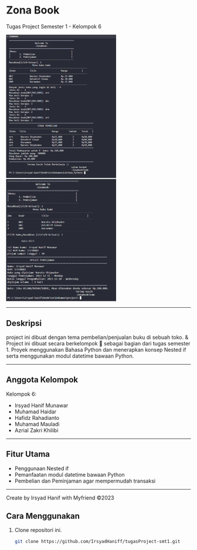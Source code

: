 # Zona Book

Tugas Project Semester 1 - Kelompok 6

<img src="./preview/pembelian.png" alt="Logo Proyek" width="300"/>
<img src="./preview/peminjaman.png" alt="Logo Proyek" width="300"/>

---

## Deskripsi
project ini dibuat dengan tema pembelian/penjualan buku di sebuah toko. &
Project ini dibuat secara berkelompok 🤩 sebagai bagian dari tugas semester 1. Proyek menggunakan Bahasa Python dan menerapkan konsep Nested if serta menggunakan modul datetime bawaan Python.

---

## Anggota Kelompok

Kelompok 6:
- Irsyad Hanif Munawar
- Muhamad Haidar
- Hafidz Rahadianto
- Muhamad Mauladi
- Azrial Zakri Khilibi

---

## Fitur Utama

- Penggunaan Nested if
- Pemanfaatan modul datetime bawaan Python
- Pembelian dan Peminjaman agar mempermudah transaksi

---
Create by Irsyad Hanif with Myfriend ©2023

## Cara Menggunakan

1. Clone repositori ini.
   ```bash
   git clone https://github.com/IrsyadHaniff/tugasProject-smt1.git
